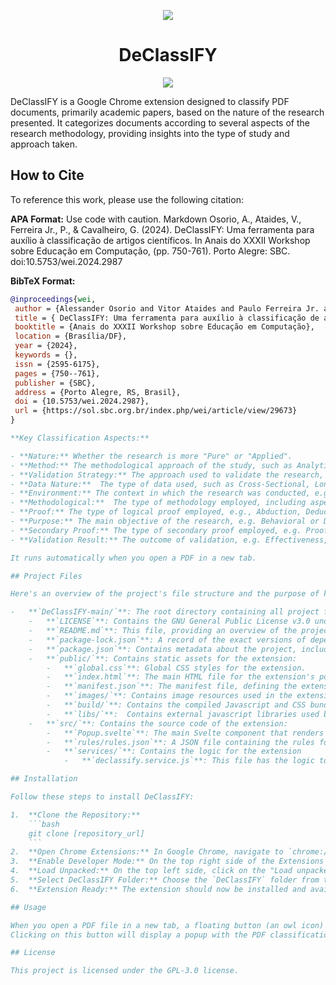 <p align="center">
  <img src="images/icon-128.png" />
</p>

<h1 align="center">DeClassIFY</h1>

<p align="center">
  <img src="https://media.giphy.com/media/v1.Y2lkPTc5MGI3NjExamdyMDE4dTc4MW03NGhtNGdzbjlueWFoMzM0bmw0dWlwOG16anZxcCZlcD12MV9pbnRlcm5hbF9naWZfYnlfaWQmY3Q9Zw/H9OkS7wVxg5DpjLwWY/giphy.gif" />
</p>

DeClassIFY is a Google Chrome extension designed to classify PDF documents, primarily academic papers, based on the nature of the research presented. It categorizes documents according to several aspects of the research methodology, providing insights into the type of study and approach taken.

## How to Cite

To reference this work, please use the following citation:

**APA Format:**
Use code with caution.
Markdown
Osorio, A., Ataides, V., Ferreira Jr., P., & Cavalheiro, G. (2024). DeClassIFY: Uma ferramenta para auxílio à classificação de artigos científicos. In Anais do XXXII Workshop sobre Educação em Computação, (pp. 750-761). Porto Alegre: SBC. doi:10.5753/wei.2024.2987

**BibTeX Format:**
```bibtex
@inproceedings{wei,
 author = {Alessander Osorio and Vitor Ataides and Paulo Ferreira Jr. and Gerson Cavalheiro},
 title = { DeClassIFY: Uma ferramenta para auxílio à classificação de artigos científicos},
 booktitle = {Anais do XXXII Workshop sobre Educação em Computação},
 location = {Brasília/DF},
 year = {2024},
 keywords = {},
 issn = {2595-6175},
 pages = {750--761},
 publisher = {SBC},
 address = {Porto Alegre, RS, Brasil},
 doi = {10.5753/wei.2024.2987},
 url = {https://sol.sbc.org.br/index.php/wei/article/view/29673}
}

**Key Classification Aspects:**

- **Nature:** Whether the research is more "Pure" or "Applied".
- **Method:** The methodological approach of the study, such as Analytical, Causal, etc.
- **Validation Strategy:** The approach used to validate the research, e.g., Pilot, Case Study, etc.
- **Data Nature:**  The type of data used, such as Cross-Sectional, Longitudinal, Qualitative or Quantitative.
- **Environment:** The context in which the research was conducted, e.g., In Vitro, In Vivo, Real World, Simulated.
- **Methodological:**  The type of methodology employed, including aspects like Control Model, Historical Analysis, or Modeling.
- **Proof:** The type of logical proof employed, e.g., Abduction, Deduction or Induction.
- **Purpose:** The main objective of the research, e.g. Behavioral or Design Science
- **Secondary Proof:** The type of secondary proof employed, e.g. Proof or Rebuttal
- **Validation Result:** The outcome of validation, e.g. Effectiveness, Cost Effectiveness, etc.

It runs automatically when you open a PDF in a new tab.

## Project Files

Here's an overview of the project's file structure and the purpose of key files:

-   **`DeClassIFY-main/`**: The root directory containing all project files.
    -   **`LICENSE`**: Contains the GNU General Public License v3.0 under which this project is released.
    -   **`README.md`**: This file, providing an overview of the project, installation instructions, usage, and license information.
    -   **`package-lock.json`**: A record of the exact versions of dependencies used in the project, automatically generated by npm.
    -   **`package.json`**: Contains metadata about the project, including its name, version, and dependencies.
    -   **`public/`**: Contains static assets for the extension:
        -   **`global.css`**: Global CSS styles for the extension.
        -   **`index.html`**: The main HTML file for the extension's popup.
        -   **`manifest.json`**: The manifest file, defining the extension's configuration and capabilities.
        -   **`images/`**: Contains image resources used in the extension (e.g., icons and the owl image).
        -   **`build/`**: Contains the compiled Javascript and CSS bundle for the extension.
        -   **`libs/`**:  Contains external javascript libraries used by the extension
    -   **`src/`**: Contains the source code of the extension:
        -   **`Popup.svelte`**: The main Svelte component that renders the extension's popup and handles interactions.
        -   **`rules/rules.json`**: A JSON file containing the rules for classifying research papers based on keywords and patterns.
        -   **`services/`**: Contains the logic for the extension
            -   **`declassify.service.js`**: This file has the logic to identify the elements and classify the document.

## Installation

Follow these steps to install DeClassIFY:

1.  **Clone the Repository:**
    ```bash
    git clone [repository_url]
    ```
2.  **Open Chrome Extensions:** In Google Chrome, navigate to `chrome://extensions/`.
3.  **Enable Developer Mode:** On the top right side of the Extensions page, toggle the "Developer mode" switch to ON.
4.  **Load Unpacked:** On the top left side, click on the "Load unpacked" button.
5.  **Select DeClassIFY Folder:** Choose the `DeClassIFY` folder from the cloned repository.
6.  **Extension Ready:** The extension should now be installed and available in your browser.

## Usage

When you open a PDF file in a new tab, a floating button (an owl icon) should appear on the bottom right corner of the window.
Clicking on this button will display a popup with the PDF classifications. If no classification is detected, the system will attempt to classify the PDF file

## License

This project is licensed under the GPL-3.0 license.
